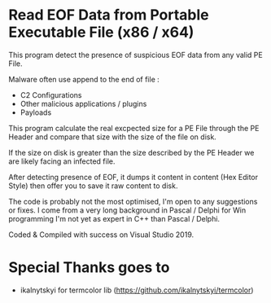 # Read EOF Data from Portable Executable File (x86 / x64)

This program detect the presence of suspicious EOF data from any valid PE File.

Malware often use append to the end of file :

* C2 Configurations
* Other malicious applications / plugins
* Payloads

This program calculate the real excpected size for a PE File through the PE Header and compare that size with the size of the file on disk. 

If the size on disk is greater than the size described by the PE Header we are likely facing an infected file. 

After detecting presence of EOF, it dumps it content in content (Hex Editor Style) then offer you to save it raw content to disk.

The code is probably not the most optimised, I'm open to any suggestions or fixes. I come from a very long background in Pascal / Delphi for Win programming 
I'm not yet as expert in C++ than Pascal / Delphi. 

Coded & Compiled with success on Visual Studio 2019.

# Special Thanks goes to 

* ikalnytskyi for termcolor lib (https://github.com/ikalnytskyi/termcolor)
